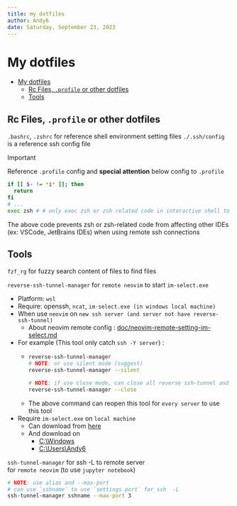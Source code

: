 ```yaml
---
title: my dotfiles
author: Andy6
date: Saturday, September 23, 2023
---
```


# My dotfiles

<!--toc:start-->
- [My dotfiles](#my-dotfiles)
  - [Rc Files, `.profile` or other dotfiles](#rc-files-profile-or-other-dotfiles)
  - [Tools](#tools)
<!--toc:end-->

## Rc Files, `.profile` or other dotfiles

`.bashrc`, `.zshrc` for reference shell environment setting files
`./.ssh/config` is a reference ssh config file

> [!IMPORTANT]
> 
> Reference `.profile` config and **special attention** below config to `.profile`
> ```bash
> if [[ $- != *i* ]]; then
>   return
> fi
> # ...
> exec zsh # # only exec zsh or zsh related code in interactive shell to avoid breaking other tools
> ```
> The above code prevents zsh or zsh-related code from affecting other IDEs (ex: VSCode, JetBrains IDEs) when using remote ssh connections

## Tools

`fzf_rg` for fuzzy search content of files to find files

`reverse-ssh-tunnel-manager` for `remote neovim` to start `im-select.exe`
- Platform: `wsl`
- Require: openssh, `ncat`, `im-select.exe (in windows local machine)`
- When use `neovim` on `new ssh server (and server not have reverse-ssh-tunnel)`
  + About neovim remote config : [doc/neovim-remote-setting-im-select.md](./doc/neovim-remote-setting-im-select.md)
- For example (This tool only catch `ssh -Y server`) :
  + ```bash (terminal)
    reverse-ssh-tunnel-manager
    # NOTE: or use silent mode (suggest)
    reverse-ssh-tunnel-manager --silent
    
    # NOTE: if use close mode, can close all reverse ssh-tunnel and ncat
    reverse-ssh-tunnel-manager --close
    ```
  + The above command can reopen this tool for `every server` to use this tool
- Require `im-select.exe` on `local machine`
  + Can download from [here](https://github.com/daipeihust/im-select/raw/master/win/out/x86/im-select.exe)
  + And download on 
    * [C:\Windows](C:\Windows)
    * [C:\Users\Andy6](C:\Users\Andy6)

`ssh-tunnel-manager` for ssh -L to remote server  
for `remote neovim` (to use `jupyter notebook`)
```bash (terminal)
# NOTE: use alias and --max-port
# can use `sshname` to use `settings port` for ssh  -L
ssh-tunnel-manager sshname --max-port 3
```
